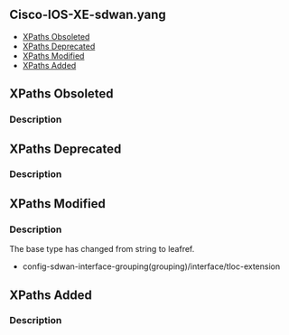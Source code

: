 ## Cisco-IOS-XE-sdwan.yang


- [XPaths Obsoleted](#xpaths-obsoleted)
- [XPaths Deprecated](#xpaths-deprecated)
- [XPaths Modified](#xpaths-modified)
- [XPaths Added](#xpaths-added)

## XPaths Obsoleted

### Description

## XPaths Deprecated

### Description

## XPaths Modified

### Description

The base type has changed from string to leafref.

- config-sdwan-interface-grouping(grouping)/interface/tloc-extension

## XPaths Added

### Description
